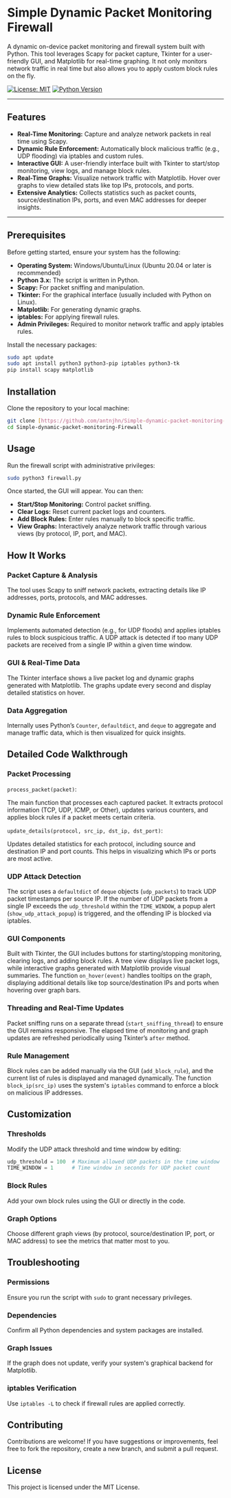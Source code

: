 # Simple Dynamic Packet Monitoring Firewall

A dynamic on-device packet monitoring and firewall system built with Python. This tool leverages Scapy for packet capture, Tkinter for a user-friendly GUI, and Matplotlib for real-time graphing. It not only monitors network traffic in real time but also allows you to apply custom block rules on the fly.

[![License: MIT](https://img.shields.io/badge/License-MIT-green.svg)](LICENSE)
[![Python Version](https://img.shields.io/badge/Python-3.x-blue.svg)](https://www.python.org/)

---

## Features

-   **Real-Time Monitoring:** Capture and analyze network packets in real time using Scapy.
-   **Dynamic Rule Enforcement:** Automatically block malicious traffic (e.g., UDP flooding) via iptables and custom rules.
-   **Interactive GUI:** A user-friendly interface built with Tkinter to start/stop monitoring, view logs, and manage block rules.
-   **Real-Time Graphs:** Visualize network traffic with Matplotlib. Hover over graphs to view detailed stats like top IPs, protocols, and ports.
-   **Extensive Analytics:** Collects statistics such as packet counts, source/destination IPs, ports, and even MAC addresses for deeper insights.

---

## Prerequisites

Before getting started, ensure your system has the following:

-   **Operating System:** Windows/Ubuntu/Linux (Ubuntu 20.04 or later is recommended)
-   **Python 3.x:** The script is written in Python.
-   **Scapy:** For packet sniffing and manipulation.
-   **Tkinter:** For the graphical interface (usually included with Python on Linux).
-   **Matplotlib:** For generating dynamic graphs.
-   **iptables:** For applying firewall rules.
-   **Admin Privileges:** Required to monitor network traffic and apply iptables rules.

Install the necessary packages:

```sh
sudo apt update
sudo apt install python3 python3-pip iptables python3-tk
pip install scapy matplotlib
```

## Installation

Clone the repository to your local machine:

```sh
git clone [https://github.com/antnjhn/Simple-dynamic-packet-monitoring-Firewall.git](https://github.com/antnjhn/Simple-dynamic-packet-monitoring-Firewall.git)
cd Simple-dynamic-packet-monitoring-Firewall
```

## Usage

Run the firewall script with administrative privileges:

```sh
sudo python3 firewall.py
```

Once started, the GUI will appear. You can then:

-   **Start/Stop Monitoring:** Control packet sniffing.
-   **Clear Logs:** Reset current packet logs and counters.
-   **Add Block Rules:** Enter rules manually to block specific traffic.
-   **View Graphs:** Interactively analyze network traffic through various views (by protocol, IP, port, and MAC).

## How It Works

### Packet Capture & Analysis

The tool uses Scapy to sniff network packets, extracting details like IP addresses, ports, protocols, and MAC addresses.

### Dynamic Rule Enforcement

Implements automated detection (e.g., for UDP floods) and applies iptables rules to block suspicious traffic. A UDP attack is detected if too many UDP packets are received from a single IP within a given time window.

### GUI & Real-Time Data

The Tkinter interface shows a live packet log and dynamic graphs generated with Matplotlib. The graphs update every second and display detailed statistics on hover.

### Data Aggregation

Internally uses Python’s `Counter`, `defaultdict`, and `deque` to aggregate and manage traffic data, which is then visualized for quick insights.

## Detailed Code Walkthrough

### Packet Processing

`process_packet(packet)`:

The main function that processes each captured packet. It extracts protocol information (TCP, UDP, ICMP, or Other), updates various counters, and applies block rules if a packet meets certain criteria.

`update_details(protocol, src_ip, dst_ip, dst_port)`:

Updates detailed statistics for each protocol, including source and destination IP and port counts. This helps in visualizing which IPs or ports are most active.

### UDP Attack Detection

The script uses a `defaultdict` of `deque` objects (`udp_packets`) to track UDP packet timestamps per source IP. If the number of UDP packets from a single IP exceeds the `udp_threshold` within the `TIME_WINDOW`, a popup alert (`show_udp_attack_popup`) is triggered, and the offending IP is blocked via iptables.

### GUI Components

Built with Tkinter, the GUI includes buttons for starting/stopping monitoring, clearing logs, and adding block rules. A tree view displays live packet logs, while interactive graphs generated with Matplotlib provide visual summaries. The function `on_hover(event)` handles tooltips on the graph, displaying additional details like top source/destination IPs and ports when hovering over graph bars.

### Threading and Real-Time Updates

Packet sniffing runs on a separate thread (`start_sniffing_thread`) to ensure the GUI remains responsive. The elapsed time of monitoring and graph updates are refreshed periodically using Tkinter’s `after` method.

### Rule Management

Block rules can be added manually via the GUI (`add_block_rule`), and the current list of rules is displayed and managed dynamically. The function `block_ip(src_ip)` uses the system's `iptables` command to enforce a block on malicious IP addresses.

## Customization

### Thresholds

Modify the UDP attack threshold and time window by editing:

```python
udp_threshold = 100  # Maximum allowed UDP packets in the time window
TIME_WINDOW = 1      # Time window in seconds for UDP packet count
```

### Block Rules

Add your own block rules using the GUI or directly in the code.

### Graph Options

Choose different graph views (by protocol, source/destination IP, port, or MAC address) to see the metrics that matter most to you.

## Troubleshooting

### Permissions

Ensure you run the script with `sudo` to grant necessary privileges.

### Dependencies

Confirm all Python dependencies and system packages are installed.

### Graph Issues

If the graph does not update, verify your system's graphical backend for Matplotlib.

### iptables Verification

Use `iptables -L` to check if firewall rules are applied correctly.

## Contributing

Contributions are welcome! If you have suggestions or improvements, feel free to fork the repository, create a new branch, and submit a pull request.

## License

This project is licensed under the MIT License. 
